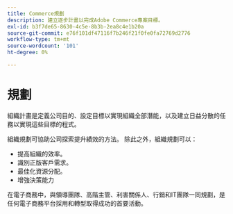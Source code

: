 ```yaml
---
title: Commerce規劃
description: 建立逐步計畫以完成Adobe Commerce專案目標。
exl-id: b3f7de65-8630-4c5e-8b3b-2ea8c4e1b20a
source-git-commit: e76f101df47116f7b246f21f0fe0fa72769d2776
workflow-type: tm+mt
source-wordcount: '101'
ht-degree: 0%

---
```


# 規劃

組織計畫是定義公司目的、設定目標以實現組織全部潛能，以及建立日益分散的任務以實現這些目標的程式。

組織規劃可協助公司探索提升績效的方法。 除此之外，組織規劃可以&#x200B;：

- 提高組織的效率&#x200B;。
- 識別正版客戶需求&#x200B;。
- 最佳化資源分配&#x200B;。
- 增強決策&#x200B;能力

在電子商務中，與領導團隊、高階主管、利害關係人、行銷和IT團隊一同規劃，是任何電子商務平台採用和轉型取得成功的首要活動。
